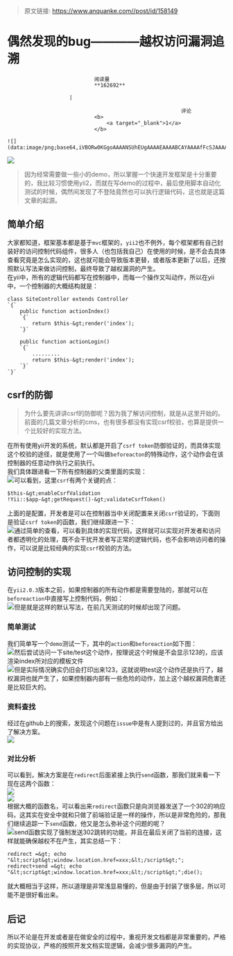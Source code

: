 > 原文链接: https://www.anquanke.com//post/id/158149 


# 偶然发现的bug————越权访问漏洞追溯


                                阅读量   
                                **162692**
                            
                        |
                        
                                                            评论
                                <b>
                                    <a target="_blank">1</a>
                                </b>
                                                                                                                                    ![](data:image/png;base64,iVBORw0KGgoAAAANSUhEUgAAAAEAAAABCAYAAAAfFcSJAAAAAXNSR0IArs4c6QAAAARnQU1BAACxjwv8YQUAAAAJcEhZcwAADsQAAA7EAZUrDhsAAAANSURBVBhXYzh8+PB/AAffA0nNPuCLAAAAAElFTkSuQmCC)
                                                                                            



[![](https://p2.ssl.qhimg.com/t01d4b25e185e9f5c79.jpg)](https://p2.ssl.qhimg.com/t01d4b25e185e9f5c79.jpg)

> 因为经常需要做一些小的demo，所以掌握一个快速开发框架是十分重要的，我比较习惯使用yii2，而就在写demo的过程中，最后使用脚本自动化测试的时候，偶然间发现了不登陆竟然也可以执行逻辑代码，这也就是这篇文章的起源。



## 简单介绍

大家都知道，框架基本都是基于`mvc`框架的，`yii2`也不例外，每个框架都有自己封装好的访问控制代码组件，很多人（也包括我自己）在使用的时候，是不会去具体查看究竟是怎么实现的，这也就可能会导致版本更替，或者版本更新了以后，还按照默认写法来做访问控制，最终导致了越权漏洞的产生。<br>
在yii中，所有的逻辑代码都写在控制器中，而每一个操作又叫动作，所以在yii中，一个控制器的大概结构就是：

```
class SiteController extends Controller
`{`
    public function actionIndex()
    `{`
        return $this-&gt;render('index');
    `}`

    public function actionLogin()
    `{`
        .........
        return $this-&gt;render('index');
    `}`
`}`
```



## csrf的防御

> 为什么要先讲讲csrf的防御呢？因为我了解访问控制，就是从这里开始的。前面的几篇文章分析的cms，也有很多都没有实现csrf校验，也算是提供一个比较好的实现方法。

在所有使用yii开发的系统，默认都是开启了`csrf token`防御验证的，而具体实现这个校验的途径，就是使用了一个叫做`beforeacton`的特殊动作，这个动作会在该控制器的任意动作执行之前执行。<br>
我们具体跟进看一下所有控制器的父类里面的实现：<br>[![](https://p1.ssl.qhimg.com/t01bd59e2968fdd3029.png)](https://p1.ssl.qhimg.com/t01bd59e2968fdd3029.png)可以看到，这里`csrf`有两个关键的点：

```
$this-&gt;enableCsrfValidation
!Yii::$app-&gt;getRequest()-&gt;validateCsrfToken()
```

上面的是配置，开发者是可以在控制器当中关闭配置来关闭`csrf`验证的，下面则是验证`csrf token`的函数，我们继续跟进一下：<br>[![](https://p1.ssl.qhimg.com/t016c1fa86373392258.png)](https://p1.ssl.qhimg.com/t016c1fa86373392258.png)通过简单的查看，可以看到具体的实现代码，这样就可以实现对开发者和访问者都透明化的处理，既不会干扰开发者写正常的逻辑代码，也不会影响访问者的操作，可以说是比较经典的实现`csrf`校验的方法。



## 访问控制的实现

在`yii2.0.3`版本之前，如果控制器的所有动作都是需要登陆的，那就可以在`beforeaction`中直接写上控制代码，例如：<br>[![](https://p3.ssl.qhimg.com/t012d4e82180a81e88a.png)](https://p3.ssl.qhimg.com/t012d4e82180a81e88a.png)但是就是这样的默认写法，在前几天测试的时候却出现了问题。

### <a class="reference-link" name="%E7%AE%80%E5%8D%95%E6%B5%8B%E8%AF%95%EF%BC%9A"></a>简单测试

我们简单写一个`demo`测试一下，其中的`action`和`beforeaction`如下图：<br>[![](https://p4.ssl.qhimg.com/t01463555b66e717467.png)](https://p4.ssl.qhimg.com/t01463555b66e717467.png)然后尝试访问一下site/test这个动作，按理说这个时候是不会显示123的，应该渲染index所对应的模板文件<br>[![](https://p5.ssl.qhimg.com/t0119d8d1f4baaf7fcd.png)](https://p5.ssl.qhimg.com/t0119d8d1f4baaf7fcd.png)但是实际情况确实仍旧会打印出来123，这就说明test这个动作还是执行了，越权漏洞也就产生了，如果控制器内部有一些危险的动作，加上这个越权漏洞危害还是比较巨大的。

### <a class="reference-link" name="%E8%B5%84%E6%96%99%E6%9F%A5%E6%89%BE"></a>资料查找

经过在github上的搜索，发现这个问题在`issue`中是有人提到过的，并且官方给出了解决方案。<br>[![](https://p3.ssl.qhimg.com/t0122319886d37bdb78.png)](https://p3.ssl.qhimg.com/t0122319886d37bdb78.png)

### <a class="reference-link" name="%E5%AF%B9%E6%AF%94%E5%88%86%E6%9E%90"></a>对比分析

可以看到，解决方案是在`redirect`后面紧接上执行`send`函数，那我们就来看一下现在这两个函数：<br>[![](https://p4.ssl.qhimg.com/t01d79dfd9e7854e4f0.png)](https://p4.ssl.qhimg.com/t01d79dfd9e7854e4f0.png)<br>[![](https://p5.ssl.qhimg.com/t019f076c757420050e.png)](https://p5.ssl.qhimg.com/t019f076c757420050e.png)<br>
根据大概的函数名，可以看出来`redirect`函数只是向浏览器发送了一个302的响应码，这其实在安全中就和只做了前端验证是一样的操作，所以是非常危险的，那我们继续追踪一下`send`函数，他又是怎么弥补这个问题的呢？<br>[![](https://p5.ssl.qhimg.com/t015287384f76c6a20b.png)](https://p5.ssl.qhimg.com/t015287384f76c6a20b.png)send函数实现了强制发送302跳转的功能，并且在最后关闭了当前的连接，这样就能确保越权不在产生，其实总结一下：

```
redirect =&gt; echo "&lt;script&gt;window.location.href=xxx;&lt;/script&gt;";
redirect+send =&gt; echo "&lt;script&gt;window.location.href=xxx;&lt;/script&gt;";die();
```

就大概相当于这样，所以道理是非常浅显易懂的，但是由于封装了很多层，所以可能不是很好看出来。



## 后记

所以不论是在开发或者是在做安全的过程中，重视开发文档都是非常重要的，严格的实现协议，严格的按照开发文档实现逻辑，会减少很多漏洞的产生。
